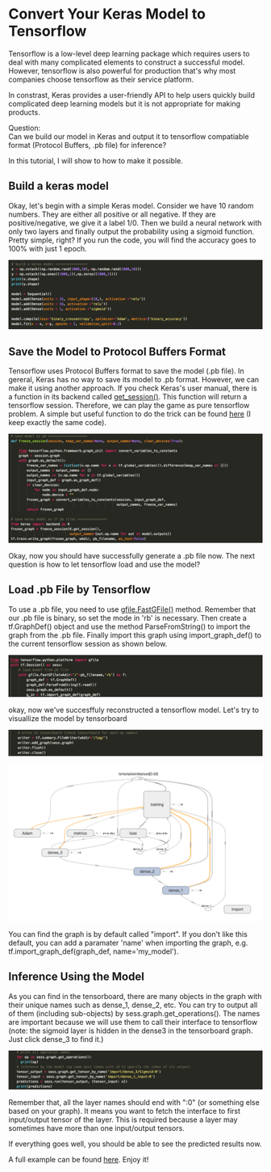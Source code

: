 # Convert Your Keras Model to Tensorflow 
Tensorflow is a low-level deep learning package which requires users to deal with many complicated elements to construct a successful model. However, tensorflow is also powerful for production that's why most companies choose tensorflow as their service platform. 

In constrast, Keras provides a user-friendly API to help users quickly build complicated deep learning models but it is not appropriate for making products.

Question:   
Can we build our model in Keras and output it to tensorflow compatiable format (Protocol Buffers, .pb file) for inference? 

In this tutorial, I will show to how to make it possible.   

## Build a keras model 

Okay, let's begin with a simple Keras model. Consider we have 10 random numbers. They are either all positive or all negative. If they are positive/negative, we give it a label 1/0. Then we build a neural network with only two layers and finally output the probability using a sigmoid function. Pretty simple, right? If you run the code, you will find the accuracy goes to 100% with just 1 epoch. 

<p align="center">
<img src="./img/keras_model.png">
</p>

## Save the Model to Protocol Buffers Format

Tensorflow uses Protocol Buffers format to save the model (.pb file). In gereral, Keras has no way to save its model to .pb format. However, we can make it using another approach. If you check Keras's user manual, there is a function in its backend called [get_session()](https://www.tensorflow.org/api_docs/python/tf/keras/backend/get_session). This function will return a tensorflow session. Therefore, we can play the game as pure tensorflow problem. A simple but useful function to do the trick can be found [here](https://stackoverflow.com/questions/45466020/how-to-export-keras-h5-to-tensorflow-pb) (I keep exactly the same code).

<p align="center">
<img src="./img/save_to_pb.png">
</p>

Okay, now you should have successfully generate a .pb file now. The next question is how to let tensorflow load and use the model?

## Load .pb File by Tensorflow

To use a .pb file, you need to use [gfile.FastGFile()](https://www.tensorflow.org/api_docs/python/tf/gfile/FastGFile) method. Remember that our .pb file is binary, so set the mode in 'rb' is necessary. Then create a tf.GraphDef() object and use the method ParseFromString() to import the graph from the .pb file. Finally import this graph using import_graph_def() to the current tensorflow session as shown below. 

<p align="center">
<img src="./img/load_pb.png">
</p>

okay, now we've succesffuly reconstructed a tensorflow model. Let's try to visuallize the model by tensorboard 

<p align="center">
<img src="./img/write_to_tensorboard.png">
</p>

<p align="center">
<img src="./img/tensorboard.png">
</p>

You can find the graph is by default called "import". If you don't like this default, you can add a paramater 'name' when importing the graph, e.g. tf.import_graph_def(graph_def, name='my_model').

## Inference Using the Model

As you can find in the tensorboard, there are many objects in the graph with their unique names such as dense_1, dense_2, etc. You can try to output all of them (including sub-objects) by sess.graph.get_operations(). The names are important because we will use them to call their interface to tensorflow (note: the sigmoid layer is hidden in the dense3 in the tensorboard graph. Just click dense_3 to find it.)

<p align="center">
<img src="./img/inference.png">
</p>

Remember that, all the layer names should end with ":0" (or something else based on your graph). It means you want to fetch the interface to first input/output tensor of the layer. This is required because a layer may sometimes have more than one input/output tensors. 

If everything goes well, you should be able to see the predicted results now. 

A full example can be found [here](./keras_to_tensorflow.py). Enjoy it! 